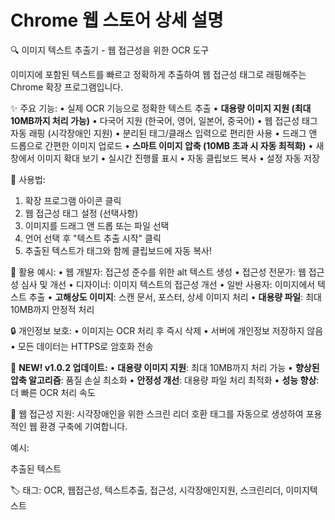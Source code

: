 # Chrome 웹 스토어 상세 설명

🔍 이미지 텍스트 추출기 - 웹 접근성을 위한 OCR 도구

이미지에 포함된 텍스트를 빠르고 정확하게 추출하여 웹 접근성 태그로 래핑해주는 Chrome 확장 프로그램입니다.

✨ 주요 기능:
• 실제 OCR 기능으로 정확한 텍스트 추출
• **대용량 이미지 지원 (최대 10MB까지 처리 가능)**
• 다국어 지원 (한국어, 영어, 일본어, 중국어)
• 웹 접근성 태그 자동 래핑 (시각장애인 지원)
• 분리된 태그/클래스 입력으로 편리한 사용
• 드래그 앤 드롭으로 간편한 이미지 업로드
• **스마트 이미지 압축 (10MB 초과 시 자동 최적화)**
• 새 창에서 이미지 확대 보기
• 실시간 진행률 표시
• 자동 클립보드 복사
• 설정 자동 저장

🚀 사용법:
1. 확장 프로그램 아이콘 클릭
2. 웹 접근성 태그 설정 (선택사항)
3. 이미지를 드래그 앤 드롭 또는 파일 선택
4. 언어 선택 후 "텍스트 추출 시작" 클릭
5. 추출된 텍스트가 태그와 함께 클립보드에 자동 복사!

📱 활용 예시:
• 웹 개발자: 접근성 준수를 위한 alt 텍스트 생성
• 접근성 전문가: 웹 접근성 심사 및 개선
• 디자이너: 이미지 텍스트의 접근성 개선
• 일반 사용자: 이미지에서 텍스트 추출
• **고해상도 이미지**: 스캔 문서, 포스터, 상세 이미지 처리
• **대용량 파일**: 최대 10MB까지 안정적 처리

🔒 개인정보 보호:
• 이미지는 OCR 처리 후 즉시 삭제
• 서버에 개인정보 저장하지 않음
• 모든 데이터는 HTTPS로 암호화 전송

🚀 **NEW! v1.0.2 업데이트:**
• **대용량 이미지 지원**: 최대 10MB까지 처리 가능
• **향상된 압축 알고리즘**: 품질 손실 최소화
• **안정성 개선**: 대용량 파일 처리 최적화
• **성능 향상**: 더 빠른 OCR 처리 속도

🌟 웹 접근성 지원:
시각장애인을 위한 스크린 리더 호환 태그를 자동으로 생성하여 
포용적인 웹 환경 구축에 기여합니다.

예시: <p class="hid">추출된 텍스트</p>

🏷️ 태그: OCR, 웹접근성, 텍스트추출, 접근성, 시각장애인지원, 스크린리더, 이미지텍스트